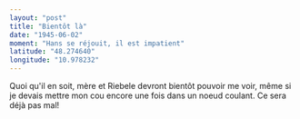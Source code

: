 ```yaml
---
layout: "post"
title: "Bientôt là"
date: "1945-06-02"
moment: "Hans se réjouit, il est impatient"
latitude: "48.274640"
longitude: "10.978232"
---
```


Quoi qu'il en soit, mère et Riebele devront bientôt pouvoir me voir, même si je devais mettre mon cou encore une fois dans un noeud coulant. Ce sera déjà pas mal!


<div class="histoire"></div>

<div class="commentaire"></div>